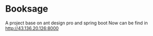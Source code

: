 # Booksage
A project base on ant design pro and spring boot
Now can be find in http://43.136.20.126:8000

